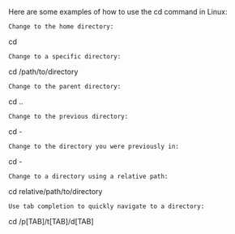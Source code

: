 Here are some examples of how to use the cd command in Linux:

    Change to the home directory:
cd

    Change to a specific directory:
cd /path/to/directory

    Change to the parent directory:
cd ..

    Change to the previous directory:
cd -

    Change to the directory you were previously in:
cd -

    Change to a directory using a relative path:
cd relative/path/to/directory

    Use tab completion to quickly navigate to a directory:
cd /p[TAB]/t[TAB]/d[TAB]
